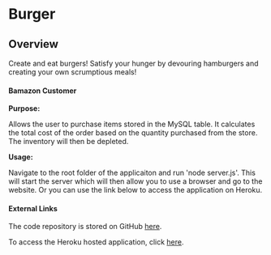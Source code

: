 # Burger 

## Overview

Create and eat burgers! Satisfy your hunger by devouring hamburgers and creating your own scrumptious meals!

#### Bamazon Customer

**Purpose:**

Allows the user to purchase items stored in the MySQL table. It calculates the total cost of the order based on the quantity purchased from the store. The inventory will then be depleted.

**Usage:**

Navigate to the root folder of the applicaiton and run 'node server.js'. This will start the server which will then allow you to use a browser and go to the website. Or you can use the link below to access the application on Heroku.

#### External Links

The code repository is stored on GitHub [here](https://github.com/peterwra/burger).

To access the Heroku hosted application, click [here](https://tranquil-beyond-87380.herokuapp.com/).
